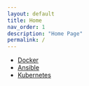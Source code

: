 ```yaml
---
layout: default
title: Home
nav_order: 1
description: "Home Page"
permalink: /
---
```


* [Docker](docker/index.md)  
* [Ansible](ansible/index.md)  
* [Kubernetes](kubernetes/index.md)  

